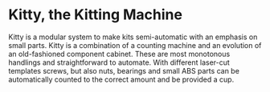 # Kitty, the Kitting Machine

Kitty is a modular system to make kits semi-automatic with an emphasis on small parts. Kitty is a combination of a counting machine and an evolution of an old-fashioned component cabinet. These are most monotonous handlings and straightforward to automate. With different laser-cut templates screws, but also nuts, bearings and small ABS parts can be automatically counted to the correct amount and be provided a cup.

